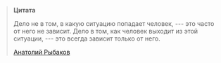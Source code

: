 
> **Цитата**
>
> Дело не в том, в какую ситуацию попадает человек, --- это часто от него не зависит.
> Дело в том, как человек выходит из этой ситуации, --- это всегда зависит только от него.
>
> [Анатолий Рыбаков](https://www.livelib.ru/quote/251353-tyazhelyj-pesok-anatolij-rybakov)
